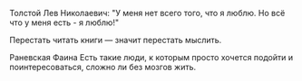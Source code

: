 ﻿Толстой Лев Николаевич: "У меня нет всего того, что я люблю. Но всё что у меня есть - я люблю!"


Перестать читать книги — значит перестать мыслить.

﻿Раневская Фаина
Есть такие люди, к которым просто хочется подойти и поинтересоваться, сложно ли без мозгов жить.
